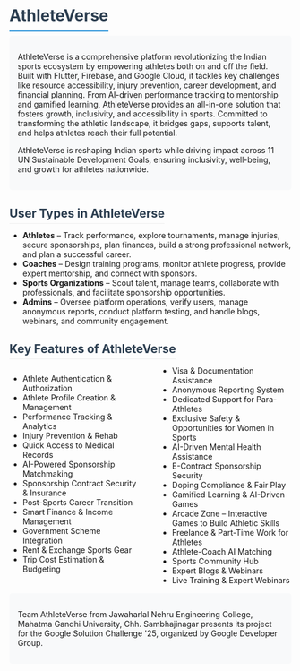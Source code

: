 # <span style="color: #2c3e50; border-bottom: 2px solid #3498db; padding-bottom: 10px;">AthleteVerse</span>

<div style="background-color: #f8f9fa; padding: 15px; border-radius: 5px; margin: 15px 0;">

AthleteVerse is a comprehensive platform revolutionizing the Indian sports ecosystem by empowering athletes both on and off the field. Built with Flutter, Firebase, and Google Cloud, it tackles key challenges like resource accessibility, injury prevention, career development, and financial planning. From AI-driven performance tracking to mentorship and gamified learning, AthleteVerse provides an all-in-one solution that fosters growth, inclusivity, and accessibility in sports. Committed to transforming the athletic landscape, it bridges gaps, supports talent, and helps athletes reach their full potential.

AthleteVerse is reshaping Indian sports while driving impact across 11 UN Sustainable Development Goals, ensuring inclusivity, well-being, and growth for athletes nationwide.
</div>

## <span style="color: #2c3e50; border-bottom: 1px solid #eee; padding-bottom: 5px; margin-top: 30px;">User Types in AthleteVerse</span>

- **Athletes** – Track performance, explore tournaments, manage injuries, secure sponsorships, plan finances, build a strong professional network, and plan a successful career.
- **Coaches** – Design training programs, monitor athlete progress, provide expert mentorship, and connect with sponsors.
- **Sports Organizations** – Scout talent, manage teams, collaborate with professionals, and facilitate sponsorship opportunities.
- **Admins** – Oversee platform operations, verify users, manage anonymous reports, conduct platform testing, and handle blogs, webinars, and community engagement.

## <span style="color: #2c3e50; border-bottom: 1px solid #eee; padding-bottom: 5px; margin-top: 30px;">Key Features of AthleteVerse</span>

<div style="columns: 2; column-gap: 30px;">

- Athlete Authentication & Authorization
- Athlete Profile Creation & Management
- Performance Tracking & Analytics
- Injury Prevention & Rehab
- Quick Access to Medical Records
- AI-Powered Sponsorship Matchmaking
- Sponsorship Contract Security & Insurance
- Post-Sports Career Transition
- Smart Finance & Income Management
- Government Scheme Integration
- Rent & Exchange Sports Gear
- Trip Cost Estimation & Budgeting
- Visa & Documentation Assistance
- Anonymous Reporting System
- Dedicated Support for Para-Athletes
- Exclusive Safety & Opportunities for Women in Sports
- AI-Driven Mental Health Assistance
- E-Contract Sponsorship Security
- Doping Compliance & Fair Play
- Gamified Learning & AI-Driven Games
- Arcade Zone – Interactive Games to Build Athletic Skills
- Freelance & Part-Time Work for Athletes
- Athlete-Coach AI Matching
- Sports Community Hub
- Expert Blogs & Webinars
- Live Training & Expert Webinars
</div>

<div style="background-color: #f8f9fa; padding: 15px; border-radius: 5px; margin: 15px 0;">

Team AthleteVerse from Jawaharlal Nehru Engineering College, Mahatma Gandhi University, Chh. Sambhajinagar presents its project for the Google Solution Challenge '25, organized by Google Developer Group.
</div>